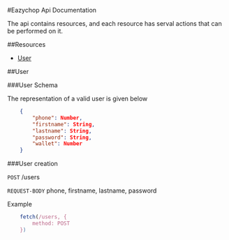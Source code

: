 
#Eazychop Api Documentation

The api contains resources, and each resource has serval actions that can be performed on it.

##Resources
* [User](#user)

##User

###User Schema

The representation of a valid user is given below

```json
    {
        "phone": Number,
        "firstname": String,
        "lastname": String,
        "password": String,
        "wallet": Number
    }
```

###User creation

`POST` /users

`REQUEST-BODY` phone, firstname, lastname, password

Example 

```javascript
    fetch(/users, {
        method: POST
    })
```

